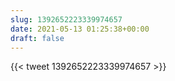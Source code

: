 ```yaml
---
slug: 1392652223339974657
date: 2021-05-13 01:25:38+00:00
draft: false
---
```


{{< tweet 1392652223339974657 >}}
